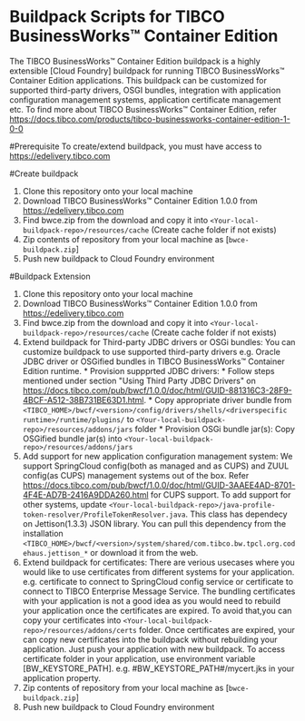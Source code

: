 # Buildpack Scripts for TIBCO BusinessWorks™ Container Edition 
The TIBCO BusinessWorks™ Container Edition buildpack is a highly extensible [Cloud Foundry] buildpack for running TIBCO BusinessWorks™ Container Edition applications. This buildpack can be customized for supported third-party drivers, OSGI bundles, integration with application configuration management systems, application certificate management etc.
To find more about TIBCO BusinessWorks™ Container Edition, refer https://docs.tibco.com/products/tibco-businessworks-container-edition-1-0-0
     
#Prerequisite
    To create/extend buildpack, you must have access to https://edelivery.tibco.com
    
#Create buildpack
   1. Clone this repository onto your local machine
   2. Download TIBCO BusinessWorks™ Container Edition 1.0.0 from https://edelivery.tibco.com
   3. Find bwce.zip from the download and copy it into `<Your-local-buildpack-repo>/resources/cache` (Create cache folder if not exists)
   4. Zip contents of repository from your local machine as [`bwce-buildpack.zip`]
   5. Push new buildpack to Cloud Foundry environment

#Buildpack Extension
   1. Clone this repository onto your local machine
   2. Download TIBCO BusinessWorks™ Container Edition 1.0.0 from https://edelivery.tibco.com
   3. Find bwce.zip from the download and copy it into `<Your-local-buildpack-repo>/resources/cache` (Create cache folder if not exists)
   4. Extend buildpack for Third-party JDBC drivers or OSGi bundles: You can customize buildpack to use supported third-party drivers e.g. Oracle JDBC driver or OSGified bundles in TIBCO BusinessWorks™ Container Edition runtime.
     * Provision suppprted JDBC drivers: 
          * Follow steps mentioned under section "Using Third Party JDBC Drivers" on https://docs.tibco.com/pub/bwcf/1.0.0/doc/html/GUID-881316C3-28F9-4BCF-A512-38B731BE63D1.html.
          * Copy appropriate driver bundle from `<TIBCO_HOME>/bwcf/<version>/config/drivers/shells/<driverspecific runtime>/runtime/plugins/` to  `<Your-local-buildpack-repo>/resources/addons/jars` folder
     * Provision OSGi bundle jar(s): Copy OSGified bundle jar(s) into `<Your-local-buildpack-repo>/resources/addons/jars`
   5. Add support for new application configuration management system: We support SpringCloud config(both as managed and as CUPS) and ZUUL config(as CUPS) management systems out of the box. Refer https://docs.tibco.com/pub/bwcf/1.0.0/doc/html/GUID-3AAEE4AD-8701-4F4E-AD7B-2416A9DDA260.html for CUPS support. To add support for other systems, update `<Your-local-buildpack-repo>/java-profile-token-resolver/ProfileTokenResolver.java`. This class has dependecy on Jettison(1.3.3) JSON library. You can pull this dependency from the installation `<TIBCO_HOME>/bwcf/<version>/system/shared/com.tibco.bw.tpcl.org.codehaus.jettison_*` or download it from the web.
   6. Extend buildpack for certificates: There are verious usecases where you would like to use certificates from different systems for your application. e.g. certificate to connect to SpringCloud config service or certificate to connect to TIBCO Enterprise Message Service. The bundling certificates with your application is not a good idea as you would need to rebuild your application once the certificates are expired. To avoid that,you can copy your certificates into `<Your-local-buildpack-repo>/resources/addons/certs` folder. Once certificates are expired, your can copy new certificates into the buildpack without rebuilding your application. Just push your application with new buildpack. To access certificate folder in your application, use environment variable [BW_KEYSTORE_PATH]. e.g. #BW_KEYSTORE_PATH#/mycert.jks in your application property.
   7. Zip contents of repository from your local machine as [`bwce-buildpack.zip`]
   8. Push new buildpack to Cloud Foundry environment

  
     
